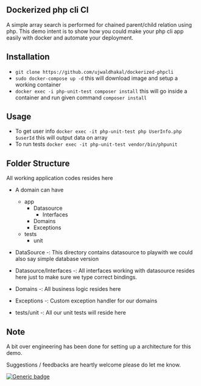 ## Dockerized php cli CI 
A simple array search is performed for chained parent/child relation using php. This demo intent is to show how you could 
make your php cli app easily with docker and automate your deployment.

## Installation
* `git clone https://github.com/ujwaldhakal/dockerized-phpcli`
* `sudo docker-compose up -d` this will download image and setup a working container
* `docker exec -i php-unit-test composer install` this will go inside a container and run given command `composer install`


## Usage
* To get user info `docker exec -it php-unit-test php UserInfo.php $userId` this will output data on array
* To run tests `docker exec -it php-unit-test vendor/bin/phpunit`


## Folder Structure
All working application codes resides here
* A domain can have
  + app
    + Datasource
        + Interfaces
    + Domains
    + Exceptions
  + tests
    + unit
    
* DataSource -: This directory contains datasource to playwith we could also say simple database version
* Datasource/Interfaces -: All interfaces working with datasource resides here just to make sure we type correct bindings. 
* Domains -: All business logic resides here
* Exceptions -: Custom exception handler for our domains
* tests/unit -: All our unit tests will reside here



## Note
A bit over engineering has been done for setting up a architecture for this demo. 

Suggestions / feedbacks are heartly welcome please do let me know. 


[![Generic badge](https://github.com/ujwaldhakal/dockerized-phpcli/workflows/Continous%20integration%20test/badge.svg)](https://github.com/ujwaldhakal/dockerized-phpcli/actions)

